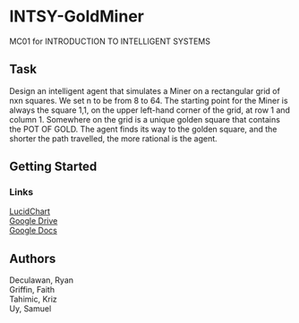 # INTSY-GoldMiner

MC01 for INTRODUCTION TO INTELLIGENT SYSTEMS

## Task

Design an intelligent agent that simulates a Miner  on a rectangular grid of nxn squares. We set n to be from 8 to 64.  The starting point for the Miner is always the square 1,1, on the upper left-hand corner of the grid, at row 1 and column 1. Somewhere on the grid is a unique golden square that contains the POT OF GOLD.  The agent finds its way to the golden square, and the shorter the path travelled, the more rational is the agent.

## Getting Started

### Links

[LucidChart](https://lucid.app/lucidchart/973c6fcb-b740-4265-8b9c-cffb8a838457/edit?viewport_loc=-2732%2C296%2C3328%2C1662%2CeR.plRmM4CLs&invitationId=inv_770b41c9-f0c5-49b6-a363-5385ec9810f4)<br/>
[Google Drive](https://drive.google.com/drive/folders/1xssHfvnEC8SXT3grpanzWejlcBgSVe9q)<br/>
[Google Docs](https://docs.google.com/document/d/1HLkHgQ9nEfX6ynFTDeDMib9PuGglW2lm3i1k08VZS9Y/edit)

## Authors
Deculawan, Ryan<br/>
Griffin, Faith<br/>
Tahimic, Kriz<br/>
Uy, Samuel<br/>
